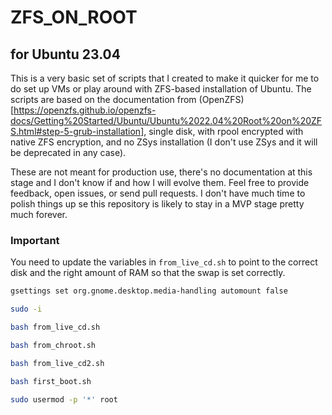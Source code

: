 # ZFS_ON_ROOT
## for Ubuntu 23.04
This is a very basic set of scripts that I created to make it quicker for me
to do set up VMs or play around with ZFS-based installation of Ubuntu.
The scripts are based on the documentation from
(OpenZFS)[https://openzfs.github.io/openzfs-docs/Getting%20Started/Ubuntu/Ubuntu%2022.04%20Root%20on%20ZFS.html#step-5-grub-installation],
single disk, with rpool encrypted with native ZFS encryption, and no ZSys
installation (I don't use ZSys and it will be deprecated in any case).

These are not meant for production use, there's no documentation at this stage
and I don't know if and how I will evolve them. Feel free to provide feedback,
open issues, or send pull requests. I don't have much time to polish things up
se this repository is likely to stay in a MVP stage pretty much forever.


### Important
You need to update the variables in `from_live_cd.sh` to point to the correct
disk and the right amount of RAM so that the swap is set correctly.

``` bash
gsettings set org.gnome.desktop.media-handling automount false

sudo -i

bash from_live_cd.sh

bash from_chroot.sh

bash from_live_cd2.sh

bash first_boot.sh

sudo usermod -p '*' root
```

